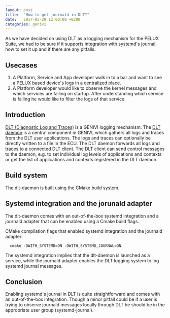 ```yaml
---
layout: post
title:  "How to get journald in DLT?"
date:   2017-05-29 12:00:00 +0200
categories: genivi
---
```

As we have decided on using DLT as a logging mechanism for the PELUX Suite, we had to be sure if it supports integration with systemd's journal, how to set it up and if there are any pitfalls. 

## Usecases

1. A Platform, Service and App developer walk in to a bar and want to see a PELUX based device's logs in a centralized place.
2. A Platform developer would like to observe the kernel messages and which services are failing on startup. After understanding which service is failing he would like to filter the logs of that service.

## Introduction

[DLT (Diagnostic Log and Traces)](https://at.projects.genivi.org/wiki/display/PROJ/Diagnostic+Log+and+Trace) is a GENIVI logging mechanism. The [DLT daemon](https://github.com/GENIVI/dlt-daemon) is a central component in GENIVI, which gathers all logs and traces from the DLT user applications. The logs and traces can optionally be directly written to a file in the ECU. The DLT daemon forwards all logs and traces to a connected DLT client. The DLT client can send control messages to the daemon, e.g. to set individual log levels of applications and contexts or get the list of applications and contexts registered in the DLT daemon.

## Build system

The dlt-daemon is built using the CMake build system.

## Systemd integration and the jorunald adapter

The dlt-daemon comes with an out-of-the-box systemd integration and a journald adapter that can be enabled using a Cmake build flags.

CMake compilation flags that enabled systemd integration and the journald adapter:

      cmake -DWITH_SYSTEMD=ON -DWITH_SYSTEMD_JOURNAL=ON

The systemd integration implies that the dlt-daemon is launched as a service, while the journald adapter enables the DLT logging system to log systemd journal messages.

## Conclusion

Enabling systemd's journal in DLT is quite straightforward and comes with an out-of-the-box integration. Though a minor pitfall could be if a user is trying to observe journald messages locally through DLT he should be in the appropriate user group (systemd-journal).

